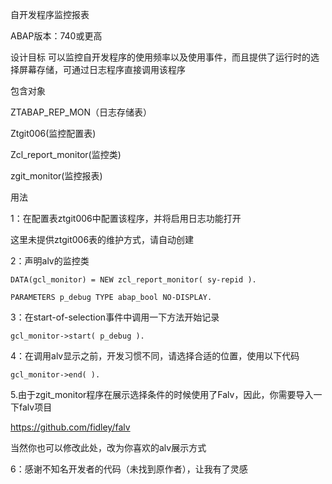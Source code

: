 自开发程序监控报表

ABAP版本：740或更高

设计目标
可以监控自开发程序的使用频率以及使用事件，而且提供了运行时的选择屏幕存储，可通过日志程序直接调用该程序

包含对象

ZTABAP_REP_MON（日志存储表）

Ztgit006(监控配置表)

Zcl_report_monitor(监控类)

zgit_monitor(监控报表)

用法

1：在配置表ztgit006中配置该程序，并将启用日志功能打开

  这里未提供ztgit006表的维护方式，请自动创建
  
  
2：声明alv的监控类

    DATA(gcl_monitor) = NEW zcl_report_monitor( sy-repid ).
    
    PARAMETERS p_debug TYPE abap_bool NO-DISPLAY. 
    
    
    
3：在start-of-selection事件中调用一下方法开始记录

    gcl_monitor->start( p_debug ).
    
    
    
4：在调用alv显示之前，开发习惯不同，请选择合适的位置，使用以下代码

    gcl_monitor->end( ).
    

5.由于zgit_monitor程序在展示选择条件的时候使用了Falv，因此，你需要导入一下falv项目


https://github.com/fidley/falv

当然你也可以修改此处，改为你喜欢的alv展示方式


6：感谢不知名开发者的代码（未找到原作者），让我有了灵感
